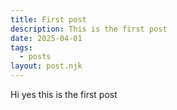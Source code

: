 ```yaml
---
title: First post
description: This is the first post
date: 2025-04-01
tags:
  - posts
layout: post.njk
---
```


Hi yes this is the first post
